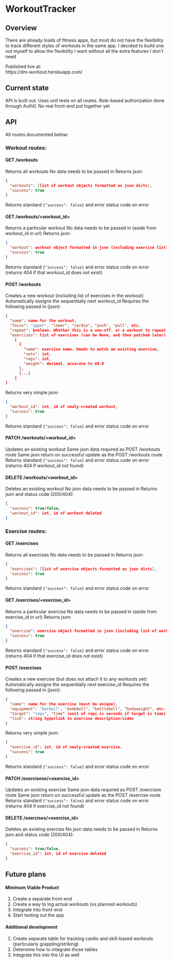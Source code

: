 # WorkoutTracker


## Overview
<p>There are already loads of fitness apps, but most do not have the flexibility to track different styles of workouts in the same app.
I decided to build one out myself to allow the flexibility I want without all the extra features I don't need</p>

<p>Published live at:<br>
https://dm-workout.herokuapp.com/</p>


## Current state
API is built out.
Uses unit tests on all routes.
Role-based authorization done through Auth0.
No real front-end put together yet


## API
All routes documented below:

### Workout routes:
#### GET /workouts
Returns all workouts
No data needs to be passed in
Returns json:
```json
{
  "workouts": [list of workout objects formatted as json dicts],
  "success": true
}
```
Returns standard `{"success": false}` and error status code on error

#### GET /workouts/<workout_id>
Returns a particular workout
No data needs to be passed in (aside from workout_id in url)
Returns json:
```json
{
  "workout": workout object formatted in json (including exercise list),
  "success": true
}
```
Returns standard `{"success": false}` and error status code on error
(returns 404 if that workout_id does not exist)

#### POST /workouts
Creates a new workout (including list of exercises in the workout)
Automatically assigns the sequentially next workout_id
Requires the following passed in (json):
```json
{
  "name": name for the workout,
  "focus": "upper", "lower", "cardio", "push", "pull", etc.
  "repeat": boolean. Whether this is a one-off, or a workout to repeat later (not currently utilized)
  "exercises": list of exercises (can be None, and then patched later)
    [
      {
        "name": exercise name. Needs to match an existing exercise,
        "sets": int,
        "reps": int,
        "weight": decimal, accurate to 00.0
      },
      {...}
    ]
}
```
Returns very simple json:
```json
{
  "workout_id": int, id of newly-created workout,
  "success": true
}
```
Returns standard `{"success": false}` and error status code on error

#### PATCH /workouts/<workout_id>
Updates an existing workout
Same json data required as POST /workouts route
Same json return on successful update as the POST /workouts route
Returns standard `{"success": false}` and error status code on error
(returns 404 if workout_id not found)

#### DELETE /workouts/<workout_id>
Deletes an existing workout
No json data needs to be passed in
Returns json and status code (200/404):
```json
{
  "success": true/false,
  "workout_id": int, id of workout deleted
}
```

### Exercise routes:
#### GET /exercises
Returns all exercises
No data needs to be passed in
Returns json:
```json
{
  "exercises": [list of exercise objects formatted as json dicts],
  "success": true
}
```
Returns standard `{"success": false}` and error status code on error

#### GET /exercises/<exercise_id>
Returns a particular exercise
No data needs to be passed in (aside from exercise_id in url)
Returns json:
```json
{
  "exercise": exercise object formatted in json (including list of workouts using this exercise),
  "success": true
}
```
Returns standard `{"success": false}` and error status code on error
(returns 404 if that exercise_id does not exist)

#### POST /exercises
Creates a new exercise (but does not attach it to any workouts yet)
Automatically assigns the sequentially next exercise_id
Requires the following passed in (json):
```json
{
  "name": name for the exercise (must be unique),
  "equipment": "barbell", "dumbbell", "kettlebell", "bodyweight", etc.
  "target": "reps", "time" (unit of reps is seconds if target is time)
  "link": string hyperlink to exercise description/video
}
```
Returns very simple json:
```json
{
  "exercise_id": int, id of newly-created exercise,
  "success": true
}
```
Returns standard `{"success": false}` and error status code on error

#### PATCH /exercisese/<exercise_id>
Updates an existing exercise
Same json data required as POST /exercises route
Same json return on successful update as the POST /exercise route
Returns standard `{"success": false}` and error status code on error
(returns 404 if exercise_id not found)

#### DELETE /exercises/<exercise_id>
Deletes an existing exercise
No json data needs to be passed in
Returns json and status code (200/404):
```json
{
  "success": true/false,
  "exercise_id": int, id of exercise deleted
}
```

## Future plans
#### Minimum Viable Product
1. Create a separate front-end
2. Create a way to log actual workouts (vs planned workouts)
3. Integrate into front-end
4. Start testing out the app
#### Additional development
1. Create separate table for tracking cardio and skill-based workouts (particularly grappling/striking)
2. Determine how to integrate those tables
3. Integrate this into the UI as well
